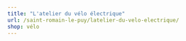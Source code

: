 ```yaml
---
title: "L'atelier du vélo électrique"
url: /saint-romain-le-puy/latelier-du-velo-electrique/
shop: vélo
---
```

